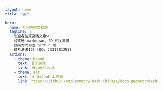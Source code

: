 ```yaml
---
layout: home
title: '主页'

hero:
  name: 几何冲刺文档站
  tagline: |
    欢迎各位来投稿文章w
    格式是 markdown, GD 相关即可
    投稿方式可选 github 或
    联系渣渣120 (QQ: 2331281251)
  actions:
    - theme: brand
      text: 关于游戏
      link: /Game/about
    - theme: alt
      text: 在 Github 上查看
      link: https://github.com/Geometry-Dash-Chinese/docs.geometrydashchinese.com
---
```

